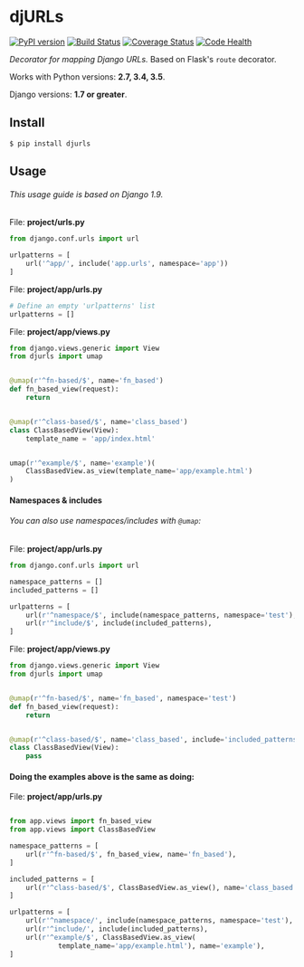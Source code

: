 # djURLs

[![PyPI version](https://badge.fury.io/py/djurls.svg)](https://badge.fury.io/py/djurls)
[![Build Status](https://travis-ci.org/victorfsf/djurls.svg?branch=master)](https://travis-ci.org/victorfsf/djurls)
[![Coverage Status](https://coveralls.io/repos/github/victorfsf/djurls/badge.svg?branch=master)](https://coveralls.io/github/victorfsf/djurls?branch=master)
[![Code Health](https://landscape.io/github/victorfsf/djurls/master/landscape.svg?style=flat)](https://landscape.io/github/victorfsf/djurls/master)


*Decorator for mapping Django URLs.*
Based on Flask's `route` decorator.

Works with Python versions: **2.7, 3.4, 3.5**.

Django versions: **1.7 or greater**.

## Install

```
$ pip install djurls
```

## Usage

###### This usage guide is based on *Django 1.9*.


File: **project/urls.py**
```python
from django.conf.urls import url

urlpatterns = [
    url('^app/', include('app.urls', namespace='app'))
]

```


File: **project/app/urls.py**
```python
# Define an empty 'urlpatterns' list
urlpatterns = []
```


File: **project/app/views.py**
```python
from django.views.generic import View
from djurls import umap


@umap(r'^fn-based/$', name='fn_based')
def fn_based_view(request):
    return


@umap(r'^class-based/$', name='class_based')
class ClassBasedView(View):
    template_name = 'app/index.html'


umap(r'^example/$', name='example')(
    ClassBasedView.as_view(template_name='app/example.html')
)
```

#### Namespaces & includes

###### You can also use namespaces/includes with `@umap`:


File: **project/app/urls.py**
```python
from django.conf.urls import url

namespace_patterns = []
included_patterns = []

urlpatterns = [
    url(r'^namespace/$', include(namespace_patterns, namespace='test'),
    url(r'^include/$', include(included_patterns),
]
```


File: **project/app/views.py**
```python
from django.views.generic import View
from djurls import umap


@umap(r'^fn-based/$', name='fn_based', namespace='test')
def fn_based_view(request):
    return


@umap(r'^class-based/$', name='class_based', include='included_patterns')
class ClassBasedView(View):
    pass

```

#### Doing the examples above is the same as doing:

File: **project/app/urls.py**
```python

from app.views import fn_based_view
from app.views import ClassBasedView

namespace_patterns = [
    url(r'^fn-based/$', fn_based_view, name='fn_based'),
]

included_patterns = [
    url(r'^class-based/$', ClassBasedView.as_view(), name='class_based'),
]

urlpatterns = [
    url(r'^namespace/', include(namespace_patterns, namespace='test'),
    url(r'^include/', include(included_patterns),
    url(r'^example/$', ClassBasedView.as_view(
            template_name='app/example.html'), name='example'),
]

```

